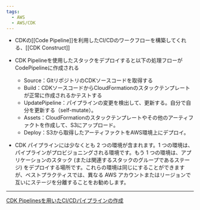 ```yaml
---
tags:
  - AWS
  - AWS/CDK
---
```

- CDKの[[Code Pipeline]]を利用したCI/CDのワークフローを構築してくれる、[[CDK Construct]]
- CDK Pipelineを使用したスタックをデプロイすると以下の処理フローがCodePipelineに作成される
	- Source：GitリポジトリのCDKソースコードを取得する
	- Build：CDKソースコードからCloudFormationのスタックテンプレートが正常に作成されるかテストする
	- UpdatePipeline：パイプラインの変更を検出して、更新する。自分で自分を更新する（self-mutate）。
	- Assets：CloudFormationのスタックテンプレートやその他のアーティファクトを作成して、S3にアップロード。
	- Deploy：S3から取得したアーティファクトをAWS環境上にデプロイ。

- CDK パイプラインには少なくとも 2 つの環境が含まれます。1 つの環境は、パイプラインがプロビジョニングされる環境です。もう 1 つの環境は、アプリケーションのスタック (または関連するスタックのグループであるステージ) をデプロイする場所です。これらの環境は同じにすることができますが、ベストプラクティスでは、異なる AWS アカウントまたはリージョンで互いにステージを分離することをお勧めします。

---
[CDK Pipelinesを用いたCI/CDパイプラインの作成](https://zenn.dev/hikapoppin/articles/ab39718866cbaf)